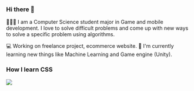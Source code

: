 ### Hi there 👋
👨🏻‍💻  I am a Computer Science student major in Game and mobile development. I love to solve difficult problems and come up with new ways to solve a specific problem using algorithms.

💻 Working on freelance project, ecommerce website.
🌱 I'm currently learning new things like Machine Learning and Game engine (Unity).

### How I learn CSS
![](https://media.giphy.com/media/yYSSBtDgbbRzq/giphy.gif)

<!--
**kanlip/kanlip** is a ✨ _special_ ✨ repository because its `README.md` (this file) appears on your GitHub profile.

Here are some ideas to get you started:

- 🔭 I’m currently working on ...
- 🌱 I’m currently learning 
- 👯 I’m looking to collaborate on ...
- 🤔 I’m looking for help with ...
- 💬 Ask me about ...
- 📫 How to reach me: ...
- 😄 Pronouns: ...
- ⚡ Fun fact: ...
-->
